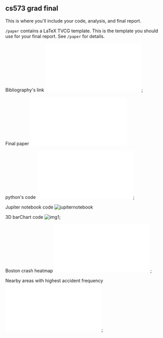 cs573 grad final
---

This is where you'll include your code, analysis, and final report.

`/paper` contains a LaTeX TVCG template. This is the template you should use for your final report. See `/paper` for details.

Bibliography's link
![bibliography](final_Annotated%20Bibliography.pdf);

Final paper
![paper](final_paper.pdf)

python's code
![pythoncode](PythonProject/main.py);

Jupiter notebook code
![jupiternotebook](dvProject.ipynb)

3D barChart code
![img1](http://htmlpreview.github.io/?https://github.com/XiaoDuWPI/gradfinal/blob/master/PythonProject/render.html);

Boston crash heatmap
![heatmap](PythonProject/map2.html);

Nearby areas with highest accident frequency
![scatterplot](PythonProject/map3.html);


